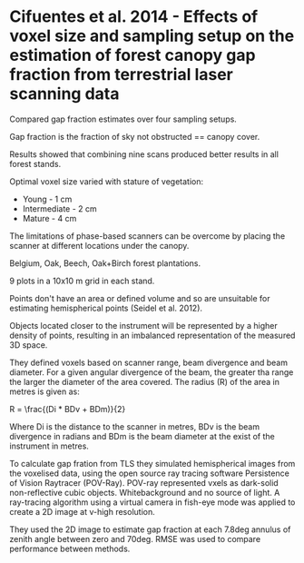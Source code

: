 # Cifuentes et al. 2014 - Effects of voxel size and sampling setup on the estimation of forest canopy gap fraction from terrestrial laser scanning data

Compared gap fraction estimates over four sampling setups.

Gap fraction is the fraction of sky not obstructed == canopy cover.

Results showed that combining nine scans produced better results in all forest stands.

Optimal voxel size varied with stature of vegetation:

* Young - 1 cm
* Intermediate - 2 cm
* Mature - 4 cm

The limitations of phase-based scanners can be overcome by placing the scanner at different locations under the canopy. 

Belgium, Oak, Beech, Oak+Birch forest plantations.

9 plots in a 10x10 m grid in each stand.

Points don't have an area or defined volume and so are unsuitable for estimating hemispherical points (Seidel et al. 2012).

Objects located closer to the instrument will be represented by a higher density of points, resulting in an imbalanced representation of the measured 3D space.

They defined voxels based on scanner range, beam divergence and beam diameter. For a given angular divergence of the beam, the greater tha range the larger the diameter of the area covered. The radius (R) of the area in metres is given as:

R = \frac{(Di * BDv + BDm)}{2}

Where Di is the distance to the scanner in metres, BDv is the beam divergence in radians and BDm is the beam diameter at the exist of the instrument in metres. 

To calculate gap fration from TLS they simulated hemispherical images from the voxelised data, using the open source ray tracing software Persistence of Vision Raytracer (POV-Ray). POV-ray represented vxels as dark-solid non-reflective cubic objects. Whitebackground and no source of light. A ray-tracing algorithm using a virtual camera in fish-eye mode was applied to create a 2D image at v-high resolution.

They used the 2D image to estimate gap fraction at each 7.8deg annulus of zenith angle between zero and 70deg. RMSE was used to compare performance between methods.

